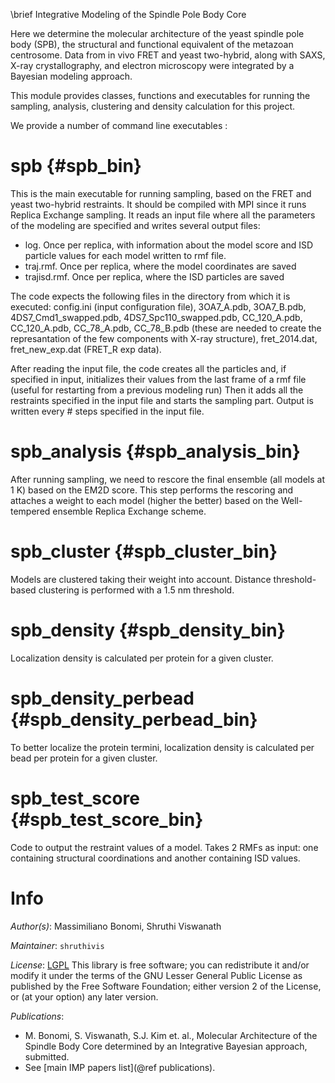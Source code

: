 \brief Integrative Modeling of the Spindle Pole Body Core

Here we determine the molecular architecture of the yeast spindle pole body (SPB), 
the structural and functional equivalent of the metazoan centrosome. 
Data from in vivo FRET and yeast two-hybrid, along with SAXS, X-ray crystallography, 
and electron microscopy were integrated by a Bayesian modeling approach. 

This module provides classes, functions and executables for running the sampling, analysis, clustering
and density calculation for this project.

We provide a number of command line executables :

# spb {#spb_bin}
This is the main executable for running sampling, based on the FRET and yeast two-hybrid restraints. 
It should be compiled with MPI since it runs Replica Exchange sampling.
It reads an input file where all the parameters of the modeling are specified and writes several output files:
- log. Once per replica, with information about the model score and ISD particle values for each
  model written to rmf file.
- traj.rmf. Once per replica, where the model coordinates are saved
- trajisd.rmf. Once per replica, where the ISD particles are saved

The code expects the following files in the directory from which it is executed:
config.ini (input configuration file), 3OA7_A.pdb, 3OA7_B.pdb, 4DS7_Cmd1_swapped.pdb, 4DS7_Spc110_swapped.pdb, 
CC_120_A.pdb, CC_120_A.pdb, CC_78_A.pdb, CC_78_B.pdb 
(these are needed to create the represantation of the few components with X-ray structure),
fret_2014.dat, fret_new_exp.dat (FRET_R exp data).

After reading the input file, the code creates all the particles and, if specified in input,
initializes their values from the last frame of a rmf file (useful for restarting from a previous modeling run)
Then it adds all the restraints specified in the input file and starts the sampling part.
Output is written every # steps specified in the input file.

# spb_analysis {#spb_analysis_bin}
After running sampling, we need to rescore the final ensemble (all models at 1 K) based on the EM2D score. 
This step performs the rescoring and attaches a weight to each model (higher the better) based on the Well-tempered ensemble Replica Exchange scheme. 

# spb_cluster {#spb_cluster_bin}
Models are clustered taking their weight into account. Distance threshold-based clustering is performed with a 1.5 nm threshold. 

# spb_density {#spb_density_bin}
Localization density is calculated per protein for a given cluster.

# spb_density_perbead {#spb_density_perbead_bin}
To better localize the protein termini, localization density is calculated per bead per protein for a given cluster.

# spb_test_score {#spb_test_score_bin}
Code to output the restraint values of a model. Takes 2 RMFs as input: one containing structural coordinations and another containing  ISD values. 

# Info

_Author(s)_: Massimiliano Bonomi, Shruthi Viswanath

_Maintainer_: `shruthivis`

_License_: [LGPL](http://www.gnu.org/licenses/old-licenses/lgpl-2.1.html)
This library is free software; you can redistribute it and/or
modify it under the terms of the GNU Lesser General Public
License as published by the Free Software Foundation; either
version 2 of the License, or (at your option) any later version.

_Publications_:
- M. Bonomi, S. Viswanath, S.J. Kim et. al., Molecular Architecture of the Spindle Body Core determined by an Integrative Bayesian approach, submitted.  
- See [main IMP papers list](@ref publications).
